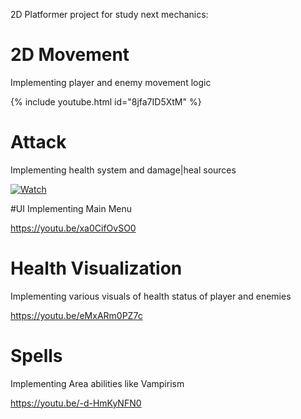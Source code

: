 2D Platformer project for study next mechanics:

# 2D Movement
Implementing player and enemy movement logic

{% include youtube.html id="8jfa7ID5XtM" %}

# Attack
Implementing health system and damage|heal sources

[![Watch](https://img.youtu.be/-o8IhVAvE2k.maxresdefault.jpg)](https://youtu.be/-o8IhVAvE2k)

#UI
Implementing Main Menu

https://youtu.be/xa0CifOvSO0

# Health Visualization
Implementing various visuals of health status of player and enemies

https://youtu.be/eMxARm0PZ7c

# Spells
Implementing Area abilities like Vampirism

https://youtu.be/-d-HmKyNFN0
